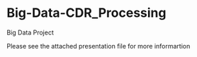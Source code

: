 # Big-Data-CDR_Processing
Big Data Project

Please see the attached presentation file for more informartion
